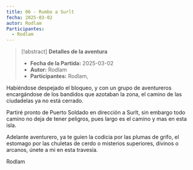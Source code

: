 ```yaml
---
title: 06 - Rumbo a Surlt
fecha: 2025-03-02
autor: Rodlam
Participantes:
  - Rodlam
---
```


>[!abstract] **Detalles de la aventura**
>  - **Fecha de la Partida:**  2025-03-02
>  - **Autor:** Rodlam
>  - **Participantes:** Rodlam,

Habiéndose despejado el bloqueo, y con un grupo de aventureros encargándose de los bandidos que azotaban la zona, el camino de las ciudadelas ya no está cerrado.

Partiré pronto de Puerto Soldado en dirección a Surlt, sin embargo todo camino no deja de tener peligros, pues largo es el camino y mas en esta isla.

Adelante aventurero, ya te guíen la codicia por las plumas de grifo, el estomago por las chuletas de cerdo o misterios superiores, divinos o arcanos, únete a mi en esta travesía.

Rodlam